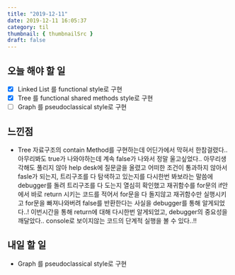 ```yaml
---
title: "2019-12-11"
date: 2019-12-11 16:05:37
category: til
thumbnail: { thumbnailSrc }
draft: false
---
```


## 오늘 해야 할 일

- [x] Linked List 를 functional style로 구현
- [x] Tree 를 functional shared methods style로 구현
- [ ] Graph 를 pseudoclassical style로 구현

## 느낀점

- Tree 자료구조의 contain Method를 구현하는데 어딘가에서 막혀서 한참걸렸다.. 아무리봐도 true가 나와야하는데 계속 false가 나와서 정말 울고싶었다.. 아무리생각해도 풀리지 않아 help desk에 질문글을 올렸고 어떠한 조건이 통과하지 않아서 fasle가 되는지, 트리구조를 다 탐색하고 있는지를 다시한번 봐보라는 말씀에 debugger를 돌려 트리구조를 다 도는지 열심히 확인했고 재귀함수를 for문의 if안에서 바로 return 시키는 코드를 적어서 for문을 다 돌지않고 재귀함수만 실행시키고 for문을 빠져나와버려 false를 반환한다는 사실을 debugger를 통해 알게되었다..! 이번시간을 통해 return에 대해 다시한번 알게되었고, debugger의 중요성을 깨달았다.. console로 보이지않는 코드의 단계적 실행을 볼 수 있다..!!

## 내일 할 일

- Graph 를 pseudoclassical style로 구현



